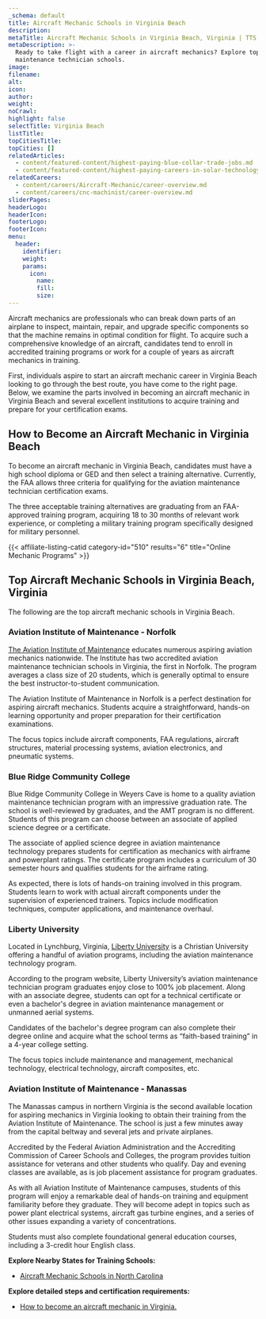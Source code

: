 ```yaml
---
_schema: default
title: Aircraft Mechanic Schools in Virginia Beach
description:
metaTitle: Aircraft Mechanic Schools in Virginia Beach, Virginia | TTS
metaDescription: >-
  Ready to take flight with a career in aircraft mechanics? Explore top aviation
  maintenance technician schools. 
image:
filename:
alt:
icon:
author:
weight:
noCrawl:
highlight: false
selectTitle: Virginia Beach
listTitle:
topCitiesTitle:
topCities: []
relatedArticles:
  - content/featured-content/highest-paying-blue-collar-trade-jobs.md
  - content/featured-content/highest-paying-careers-in-solar-technology.md
relatedCareers:
  - content/careers/Aircraft-Mechanic/career-overview.md
  - content/careers/cnc-machinist/career-overview.md
sliderPages:
headerLogo:
headerIcon:
footerLogo:
footerIcon:
menu:
  header:
    identifier:
    weight:
    params:
      icon:
        name:
        fill:
        size:
---
```

Aircraft mechanics are professionals who can break down parts of an airplane to inspect, maintain, repair, and upgrade specific components so that the machine remains in optimal condition for flight. To acquire such a comprehensive knowledge of an aircraft, candidates tend to enroll in accredited training programs or work for a couple of years as aircraft mechanics in training.

First, individuals aspire to start an aircraft mechanic career in Virginia Beach looking to go through the best route, you have come to the right page. Below, we examine the parts involved in becoming an aircraft mechanic in Virginia Beach and several excellent institutions to acquire training and prepare for your certification exams.

## **How to Become an Aircraft Mechanic in Virginia Beach**

To become an aircraft mechanic in Virginia Beach, candidates must have a high school diploma or GED and then select a training alternative. Currently, the FAA allows three criteria for qualifying for the aviation maintenance technician certification exams.

The three acceptable training alternatives are graduating from an FAA-approved training program, acquiring 18 to 30 months of relevant work experience, or completing a military training program specifically designed for military personnel.

{{< affiliate-listing-catid category-id="510" results="6" title="Online Mechanic Programs" >}}

## **Top Aircraft Mechanic Schools in Virginia Beach, Virginia**

The following are the top aircraft mechanic schools in Virginia Beach.

### **Aviation Institute of Maintenance - Norfolk**

[The Aviation Institute of Maintenance](https://aviationmaintenance.edu/campuses/norfolk-va/) educates numerous aspiring aviation mechanics nationwide. The Institute has two accredited aviation maintenance technician schools in Virginia, the first in Norfolk. The program averages a class size of 20 students, which is generally optimal to ensure the best instructor-to-student communication.

The Aviation Institute of Maintenance in Norfolk is a perfect destination for aspiring aircraft mechanics. Students acquire a straightforward, hands-on learning opportunity and proper preparation for their certification examinations.

The focus topics include aircraft components, FAA regulations, aircraft structures, material processing systems, aviation electronics, and pneumatic systems.

### **Blue Ridge Community College**

Blue Ridge Community College in Weyers Cave is home to a quality aviation maintenance technician program with an impressive graduation rate. The school is well-reviewed by graduates, and the AMT program is no different. Students of this program can choose between an associate of applied science degree or a certificate.

The associate of applied science degree in aviation maintenance technology prepares students for certification as mechanics with airframe and powerplant ratings. The certificate program includes a curriculum of 30 semester hours and qualifies students for the airframe rating.

As expected, there is lots of hands-on training involved in this program. Students learn to work with actual aircraft components under the supervision of experienced trainers. Topics include modification techniques, computer applications, and maintenance overhaul.

### **Liberty University**

Located in Lynchburg, Virginia, [Liberty University](https://www.liberty.edu/) is a Christian University offering a handful of aviation programs, including the aviation maintenance technology program.

According to the program website, Liberty University’s aviation maintenance technician program graduates enjoy close to 100% job placement. Along with an associate degree, students can opt for a technical certificate or even a bachelor's degree in aviation maintenance management or unmanned aerial systems.

Candidates of the bachelor's degree program can also complete their degree online and acquire what the school terms as “faith-based training” in a 4-year college setting.

The focus topics include maintenance and management, mechanical technology, electrical technology, aircraft composites, etc.

### **Aviation Institute of Maintenance - Manassas**

The Manassas campus in northern Virginia is the second available location for aspiring mechanics in Virginia looking to obtain their training from the Aviation Institute of Maintenance. The school is just a few minutes away from the capital beltway and several jets and private airplanes.

Accredited by the Federal Aviation Administration and the Accrediting Commission of Career Schools and Colleges, the program provides tuition assistance for veterans and other students who qualify. Day and evening classes are available, as is job placement assistance for program graduates.

As with all Aviation Institute of Maintenance campuses, students of this program will enjoy a remarkable deal of hands-on training and equipment familiarity before they graduate. They will become adept in topics such as power plant electrical systems, aircraft gas turbine engines, and a series of other issues expanding a variety of concentrations.

Students must also complete foundational general education courses, including a 3-credit hour English class.

**Explore Nearby States for Training Schools:**

* [Aircraft Mechanic Schools in North Carolina](https://toptradeschools.com/near-you/aircraft-mechanic/north-carolina/)

**Explore detailed steps and certification requirements:**

* [How to become an aircraft mechanic in Virginia.](https://toptradeschools.com/near-you/aircraft-mechanic/virginia/)
